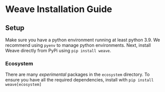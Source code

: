 # Weave Installation Guide

## Setup

Make sure you have a python environment running at least python 3.9. We recommend using `pyenv` to manage python environments. Next, install Weave directly from PyPi using `pip install weave`.

### Ecosystem

There are many _experimental_ packages in the `ecosystem` directory. To ensure you have all the required dependencies, install with `pip install weave[ecosystem]`
